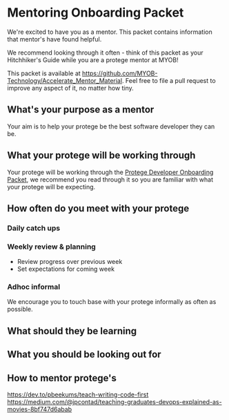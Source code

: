 # Mentoring Onboarding Packet

We're excited to have you as a mentor. This packet contains information that mentor's have found helpful.

We recommend looking through it often - think of this packet as your Hitchhiker's Guide while you are a protege mentor at MYOB! 

This packet is available at https://github.com/MYOB-Technology/Accelerate_Mentor_Material. Feel free to file a pull request to improve any aspect of it, no matter how tiny.

## What's your purpose as a mentor

Your aim is to help your protege be the best software developer they can be.

## What your protege will be working through

Your protege will be working through the [Protege Developer Onboarding Packet](https://github.com/MYOB-Technology/Protege_Developer/blob/master/protege-onboarding-packet.md), we recommend you read through it so you are familiar with what your protege will be expecting.

## How often do you meet with your protege

### Daily catch ups

### Weekly review & planning

* Review progress over previous week  
* Set expectations for coming week  

### Adhoc informal 

We encourage you to touch base with your protege informally as often as possible.

## What should they be learning

## What you should be looking out for  

## How to mentor protege's

https://dev.to/pbeekums/teach-writing-code-first  
https://medium.com/@jpcontad/teaching-graduates-devops-explained-as-movies-8bf747d6abab   

